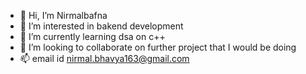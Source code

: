 - 👋 Hi, I’m Nirmalbafna
- 👀 I’m interested in bakend development 
- 🌱 I’m currently learning dsa on c++
- 💞️ I’m looking to collaborate on further project that I would be doing
- 📫 email id nirmal.bhavya163@gmail.com

<!---
JrNirmalbafna/JrNirmalbafna is a ✨ special ✨ repository because its `README.md` (this file) appears on your GitHub profile.
You can click the Preview link to take a look at your changes.
--->
